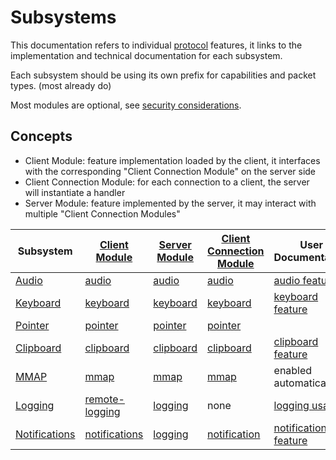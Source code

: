 # Subsystems

This documentation refers to individual [protocol](../Network/Protocol.md) features,
it links to the implementation and technical documentation for each subsystem.

Each subsystem should be using its own prefix for capabilities and packet types. (most already do)

Most modules are optional, see [security considerations](../Usage/Security.md).

## Concepts

* Client Module: feature implementation loaded by the client, it interfaces with the corresponding "Client Connection Module" on the server side
* Client Connection Module: for each connection to a client, the server will instantiate a handler
* Server Module: feature implemented by the server, it may interact with multiple "Client Connection Modules"


| Subsystem                         | [Client Module](https://github.com/Xpra-org/xpra/blob/master/xpra/client/mixins/)                | [Server Module](https://github.com/Xpra-org/xpra/blob/master/xpra/server/mixins)           | [Client Connection Module](https://github.com/Xpra-org/xpra/blob/master/xpra/server/source/)    | User Documentation                                    |
|-----------------------------------|--------------------------------------------------------------------------------------------------|--------------------------------------------------------------------------------------------|-------------------------------------------------------------------------------------------------|-------------------------------------------------------|
| [Audio](Audio.md)                 | [audio](https://github.com/Xpra-org/xpra/blob/master/xpra/client/mixins/audio.py)                | [audio](https://github.com/Xpra-org/xpra/blob/master/xpra/server/mixins/audio.py)          | [audio](https://github.com/Xpra-org/xpra/blob/master/xpra/server/source/audio.py)               | [audio feature](../Features/Audio.md)                 |
| [Keyboard](Keyboard.md)           | [keyboard](https://github.com/Xpra-org/xpra/blob/master/xpra/client/mixins/keyboard.py)          | [keyboard](https://github.com/Xpra-org/xpra/blob/master/xpra/server/mixins/keyboard.py)    | [keyboard](https://github.com/Xpra-org/xpra/blob/master/xpra/server/source/keyboard.py)         | [keyboard feature](../Features/Keyboard.md)           |
| [Pointer](Pointer.md)             | [pointer](https://github.com/Xpra-org/xpra/blob/master/xpra/client/mixins/pointer.py)            | [pointer](https://github.com/Xpra-org/xpra/blob/master/xpra/server/mixins/pointer.py)      | [pointer](https://github.com/Xpra-org/xpra/blob/master/xpra/server/source/pointer.py)           |                                                       |
| [Clipboard](Clipboard.md)         | [clipboard](https://github.com/Xpra-org/xpra/blob/master/xpra/client/mixins/clipboard.py)        | [clipboard](https://github.com/Xpra-org/xpra/blob/master/xpra/server/mixins/clipboard.py)  | [clipboard](https://github.com/Xpra-org/xpra/blob/master/xpra/server/source/clipboard.py)       | [clipboard feature](../Features/Clipboard.md)         |
| [MMAP](MMAP.md)                   | [mmap](https://github.com/Xpra-org/xpra/blob/master/xpra/client/mixins/mmap.py)                  | [mmap](https://github.com/Xpra-org/xpra/blob/master/xpra/server/mixins/mmap.py)            | [mmap](https://github.com/Xpra-org/xpra/blob/master/xpra/server/source/mmap.py)                 | enabled automatically                                 |
| [Logging](Logging.md)             | [remote-logging](https://github.com/Xpra-org/xpra/blob/master/xpra/client/mixins/logging.py)     | [logging](https://github.com/Xpra-org/xpra/blob/master/xpra/server/mixins/logging.py)      | none                                                                                            | [logging usage](../Usage/Logging.md)                  |
| [Notifications](Notifications.md) | [notifications](https://github.com/Xpra-org/xpra/blob/master/xpra/client/mixins/notification.py) | [logging](https://github.com/Xpra-org/xpra/blob/master/xpra/server/mixins/notification.py) | [notification](https://github.com/Xpra-org/xpra/blob/master/xpra/server/source/notification.py) | [notifications feature](../Features/Notifications.md) |
